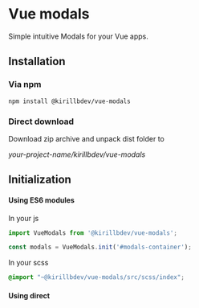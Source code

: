 # Vue modals

Simple intuitive Modals for your Vue apps.

## Installation

### Via npm

`npm install @kirillbdev/vue-modals`

### Direct download

Download zip archive and unpack dist folder to

*your-project-name/kirillbdev/vue-modals*

## Initialization

#### Using ES6 modules

In your js

```js
import VueModals from '@kirillbdev/vue-modals';

const modals = VueModals.init('#modals-container');
```

In your scss

```scss
@import "~@kirillbdev/vue-modals/src/scss/index";
```

#### Using direct <script> include

In head

`<link rel="stylesheet" href="path-to-vue-modals.css">`

In footer

```html
<script src="path-to-vue-modals.js"></script>

<script>
  // If you included vue modals globally
  // you can access it by using window.VueModals facade.
  window.VueModals.init('#modals-container');
</script>
```

## Basic usage

See examples folder.